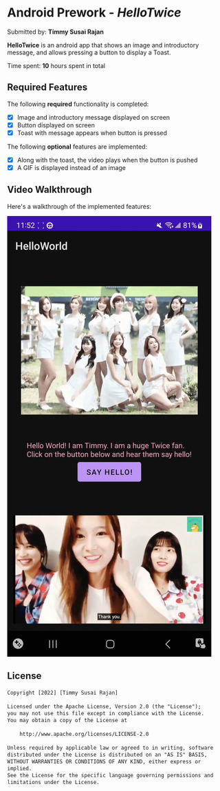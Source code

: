 # Android Prework - *HelloTwice*

Submitted by: **Timmy Susai Rajan**

**HelloTwice** is an android app that shows an image and introductory message, and allows pressing a button to display a Toast. 

Time spent: **10** hours spent in total

## Required Features

The following **required** functionality is completed:

* [x] Image and introductory message displayed on screen
* [x] Button displayed on screen
* [x] Toast with message appears when button is pressed 

The following **optional** features are implemented:

* [x] Along with the toast, the video plays when the button is pushed
* [x] A GIF is displayed instead of an image

## Video Walkthrough

Here's a walkthrough of the implemented features:

[![Video Walkthrough](https://github.com/tsuyuwou/HelloTwice/blob/06f57672671c3520b703fe769a0ab6937eca4a41/HelloTwice.png)](https://drive.google.com/file/d/1LlgtP8pNutl1UWCP-QWQGYi_JJNB8fvZ/view?usp=sharing "Video Walkthrough")

## License

    Copyright [2022] [Timmy Susai Rajan]

    Licensed under the Apache License, Version 2.0 (the "License");
    you may not use this file except in compliance with the License.
    You may obtain a copy of the License at

        http://www.apache.org/licenses/LICENSE-2.0

    Unless required by applicable law or agreed to in writing, software
    distributed under the License is distributed on an "AS IS" BASIS,
    WITHOUT WARRANTIES OR CONDITIONS OF ANY KIND, either express or implied.
    See the License for the specific language governing permissions and
    limitations under the License.
